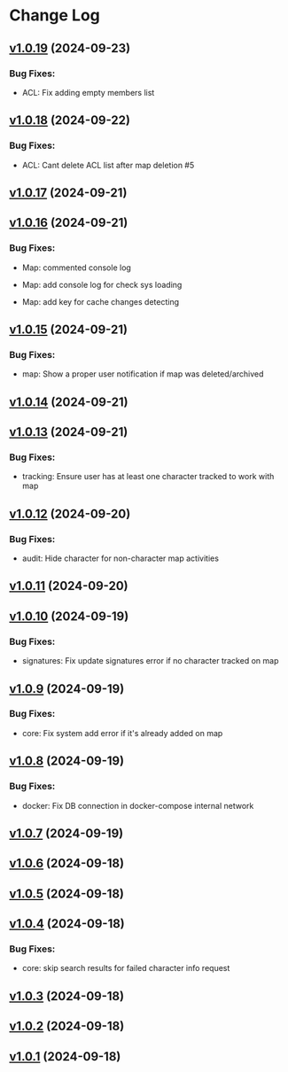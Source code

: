 # Change Log

<!-- changelog -->

## [v1.0.19](https://github.com/wanderer-industries/wanderer/compare/v1.0.18...v1.0.19) (2024-09-23)




### Bug Fixes:

* ACL: Fix adding empty members list

## [v1.0.18](https://github.com/wanderer-industries/wanderer/compare/v1.0.17...v1.0.18) (2024-09-22)




### Bug Fixes:

* ACL: Cant delete ACL list after map deletion #5

## [v1.0.17](https://github.com/wanderer-industries/wanderer/compare/v1.0.16...v1.0.17) (2024-09-21)




## [v1.0.16](https://github.com/wanderer-industries/wanderer/compare/v1.0.15...v1.0.16) (2024-09-21)




### Bug Fixes:

* Map: commented console log

* Map: add console log for check sys loading

* Map: add key for cache changes detecting

## [v1.0.15](https://github.com/wanderer-industries/wanderer/compare/v1.0.14...v1.0.15) (2024-09-21)




### Bug Fixes:

* map: Show a proper user notification if map was deleted/archived

## [v1.0.14](https://github.com/wanderer-industries/wanderer/compare/v1.0.13...v1.0.14) (2024-09-21)




## [v1.0.13](https://github.com/wanderer-industries/wanderer/compare/v1.0.12...v1.0.13) (2024-09-21)




### Bug Fixes:

* tracking: Ensure user has at least one character tracked to work with map

## [v1.0.12](https://github.com/wanderer-industries/wanderer/compare/v1.0.11...v1.0.12) (2024-09-20)




### Bug Fixes:

* audit: Hide character for non-character map activities

## [v1.0.11](https://github.com/wanderer-industries/wanderer/compare/v1.0.10...v1.0.11) (2024-09-20)




## [v1.0.10](https://github.com/wanderer-industries/wanderer/compare/v1.0.9...v1.0.10) (2024-09-19)




### Bug Fixes:

* signatures: Fix update signatures error if no character tracked on map

## [v1.0.9](https://github.com/wanderer-industries/wanderer/compare/v1.0.8...v1.0.9) (2024-09-19)




### Bug Fixes:

* core: Fix system add error if it's already added on map

## [v1.0.8](https://github.com/wanderer-industries/wanderer/compare/v1.0.7...v1.0.8) (2024-09-19)




### Bug Fixes:

* docker: Fix DB connection in docker-compose internal network

## [v1.0.7](https://github.com/wanderer-industries/wanderer/compare/v1.0.6...v1.0.7) (2024-09-19)




## [v1.0.6](https://github.com/wanderer-industries/wanderer/compare/v1.0.5...v1.0.6) (2024-09-18)




## [v1.0.5](https://github.com/wanderer-industries/wanderer/compare/v1.0.4...v1.0.5) (2024-09-18)




## [v1.0.4](https://github.com/wanderer-industries/wanderer/compare/v1.0.3...v1.0.4) (2024-09-18)




### Bug Fixes:

* core: skip search results for failed character info request

## [v1.0.3](https://github.com/wanderer-industries/wanderer/compare/v1.0.2...v1.0.3) (2024-09-18)




## [v1.0.2](https://github.com/wanderer-industries/wanderer/compare/v1.0.1...v1.0.2) (2024-09-18)




## [v1.0.1](https://github.com/wanderer-industries/wanderer/compare/v1.0.0...v1.0.1) (2024-09-18)



